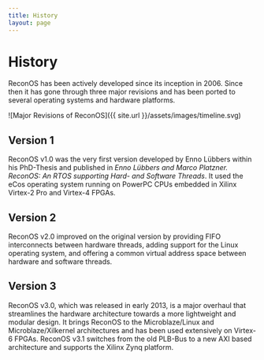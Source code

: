 ```yaml
---
title: History
layout: page
---
```

# History

ReconOS has been actively developed since its inception in 2006.
Since then it has gone through three major revisions and has
been ported to several operating systems and hardware platforms.

![Major Revisions of ReconOS]({{ site.url }}/assets/images/timeline.svg)

## Version 1

ReconOS v1.0 was the very first version developed by Enno Lübbers
within his PhD-Thesis and published in *Enno Lübbers and Marco Platzner.
ReconOS: An RTOS supporting Hard- and Software Threads*.
It used the eCos operating system running on PowerPC CPUs
embedded in Xilinx Virtex-2 Pro and Virtex-4 FPGAs.

## Version 2

ReconOS v2.0 improved on the original version by providing FIFO
interconnects between hardware threads, adding support for the Linux
operating system, and offering a common virtual address space between
hardware and software threads.

## Version 3

ReconOS v3.0, which was released in early 2013, is a major overhaul
that streamlines the hardware architecture towards a more lightweight
and modular design. It brings ReconOS to the Microblaze/Linux and
Microblaze/Xilkernel architectures and has been used extensively
on Virtex-6 FPGAs. ReconOS v3.1 switches from the old PLB-Bus to
a new AXI based architecture and supports the Xilinx Zynq platform.
